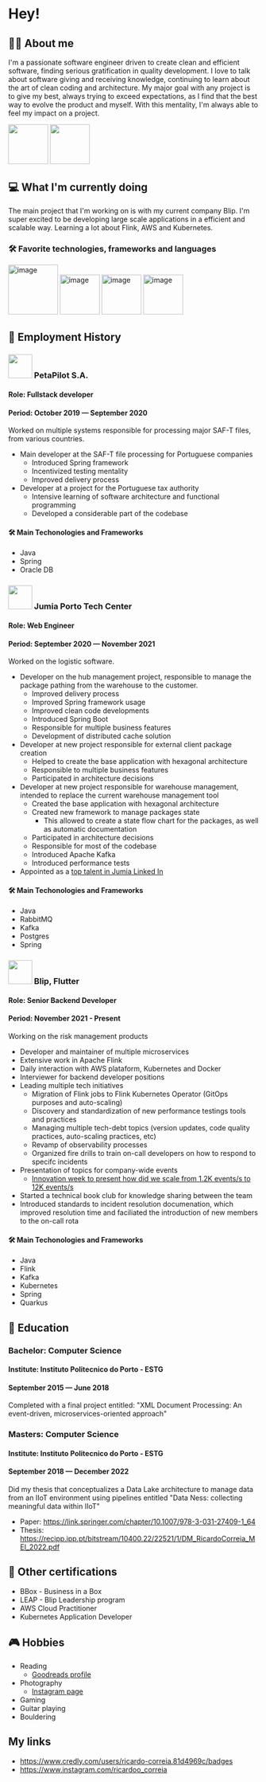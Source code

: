 # Hey!
## 👨‍💻 About me
I'm a passionate software engineer driven to create clean and efficient software, finding serious gratification in quality development.
I love to talk about software giving and receiving knowledge, continuing to learn about the art of clean coding and architecture.
My major goal with any project is to give my best, always trying to exceed expectations, as I find that the best way to evolve the product and myself. With this mentality, I'm always able to feel my impact on a project.

<img src="https://github.com/user-attachments/assets/c20c9b91-d625-4545-98d6-2184e594b22e" width="80"/> <img src="https://github.com/user-attachments/assets/c1ca14cd-7310-4714-b836-49c051c679a2" width="80"/>

## 💻 What I'm currently doing
The main project that I'm working on is with my current company Blip. I'm super excited to be developing large scale applications in a efficient and scalable way. Learning a lot about Flink, AWS and Kubernetes.

### 🛠️ Favorite technologies, frameworks and languages
<img width="100" height="100" alt="image" src="https://github.com/user-attachments/assets/b79c0bd9-b4f5-4b46-a973-08de3d70cc05" /> <img width="80" height="80" alt="image" src="https://github.com/user-attachments/assets/9f78072a-657a-4cb8-aed0-137be56065f3" /> <img width="80" height="80" alt="image" src="https://github.com/user-attachments/assets/810f3a1d-8f00-4eb6-8eda-67c550db45e3" />
 <img width="80" height="80" alt="image" src="https://github.com/user-attachments/assets/1d0cb404-f60b-4149-98ec-eedc95ff192a" />

## 💼 Employment History

### <img src="https://github.com/RicardooCorreia/RicardooCorreia/assets/24415095/d3307ab7-a578-4a01-bcae-7e615e5c2d63" width="48"> PetaPilot S.A.
#### Role: Fullstack developer
#### Period: October 2019 — September 2020
Worked on multiple systems responsible for processing major SAF-T files, from various countries.
* Main developer at the SAF-T file processing for Portuguese companies
  * Introduced Spring framework
  * Incentivized testing mentality
  * Improved delivery process
* Developer at a project for the Portuguese tax authority
  * Intensive learning of software architecture and functional programming
  * Developed a considerable part of the codebase
 
#### 🛠️ Main Techonologies and Frameworks
* Java
* Spring
* Oracle DB

### <img src="https://github.com/RicardooCorreia/RicardooCorreia/assets/24415095/a0587c65-3719-47ee-8ead-06becb897079" width="48"> Jumia Porto Tech Center
#### Role: Web Engineer
#### Period: September 2020 — November 2021
Worked on the logistic software.
* Developer on the hub management project, responsible to manage the package pathing from the warehouse to the customer.
	* Improved delivery process
	* Improved Spring framework usage
	* Improved clean code developments
	* Introduced Spring Boot
	* Responsible for multiple business features
 	* Development of distributed cache solution
* Developer at new project responsible for external client package creation
	* Helped to create the base application with hexagonal architecture
	* Responsible to multiple business features
	* Participated in architecture decisions
* Developer at new project responsible for warehouse management, intended to replace the current warehouse management tool
	* Created the base application with hexagonal architecture
 	* Created new framework to manage packages state
  		* This allowed to create a state flow chart for the packages, as well as automatic documentation 	
	* Participated in architecture decisions
	* Responsible for most of the codebase
	* Introduced Apache Kafka
	* Introduced performance tests
* Appointed as a [top talent in Jumia Linked In ](https://www.linkedin.com/posts/porto-tech-center_growth-meetourpeople-talents-activity-6786204736455507968-wpeh?utm_source=share&utm_medium=member_desktop)

#### 🛠️ Main Techonologies and Frameworks
* Java
* RabbitMQ
* Kafka
* Postgres
* Spring

### <img src="https://github.com/RicardooCorreia/RicardooCorreia/assets/24415095/494065c8-98cc-4c00-8344-0c847d433a38" width="48"> Blip, Flutter
#### Role: Senior Backend Developer
#### Period: November 2021 - Present
Working on the risk management products
* Developer and maintainer of multiple microservices
* Extensive work in Apache Flink
* Daily interaction with AWS plataform, Kubernetes and Docker
* Interviewer for backend developer positions
* Leading multiple tech initiatives
	* Migration of Flink jobs to Flink Kubernetes Operator (GitOps purposes and auto-scaling)
 	* Discovery and standardization of new performance testings tools and practices
  	* Managing multiple tech-debt topics (version updates, code quality practices, auto-scaling practices, etc)
  	* Revamp of observability processes
  	* Organized fire drills to train on-call developers on how to respond to specifc incidents
* Presentation of topics for company-wide events
	* [Innovation week to present how did we scale from 1.2K events/s to 12K events/s](https://www.linkedin.com/posts/blip-pt_blip-flutter-innovationweek-activity-7113213167693930498-4RFp?utm_source=share&utm_medium=member_desktop)
* Started a technical book club for knowledge sharing between the team
* Introduced standards to incident resolution documenation, which improved resolution time and faciliated the introduction of new members to the on-call rota 

#### 🛠️ Main Techonologies and Frameworks
* Java
* Flink
* Kafka
* Kubernetes
* Spring
* Quarkus

## 📖 Education
### Bachelor: Computer Science
#### Institute: Instituto Politecnico do Porto - ESTG
#### September 2015 — June 2018
Completed with a final project entitled: "XML Document Processing: An event-driven, microservices-oriented approach"

### Masters: Computer Science
#### Institute: Instituto Politecnico do Porto - ESTG
#### September 2018 — December 2022
Did my thesis that conceptualizes a Data Lake architecture to manage data from an IIoT environment using pipelines entitled "Data Ness: collecting meaningful data within IIoT"
* Paper: https://link.springer.com/chapter/10.1007/978-3-031-27409-1_64
* Thesis: https://recipp.ipp.pt/bitstream/10400.22/22521/1/DM_RicardoCorreia_MEI_2022.pdf

## 📓 Other certifications
* BBox - Business in a Box
* LEAP - Blip Leadership program
* AWS Cloud Practitioner
* Kubernetes Application Developer

## 🎮 Hobbies
* Reading
	* [Goodreads profile](https://www.goodreads.com/user/show/124715999-ricardo-correia) 
* Photography
	* [Instagram page ](https://www.instagram.com/photossinto/)
* Gaming
* Guitar playing
* Bouldering

## My links
* https://www.credly.com/users/ricardo-correia.81d4969c/badges
* https://www.instagram.com/ricardoo_correia

